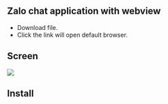 ## Zalo chat application with webview
* Download file.
* Click the link will open default browser.

## Screen
![](https://raw.githubusercontent.com/yaua/ZaloArch/main/screens/Screenshot_20201216_130821.png)
## Install
